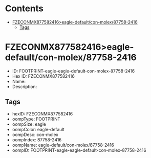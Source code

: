 



Contents
========

* [FZECONMX877582416>eagle-default/con-molex/87758-2416](#fzeconmx877582416eagle-defaultcon-molex87758-2416)
	* [Tags](#tags)

# FZECONMX877582416>eagle-default/con-molex/87758-2416

- ID: FOOTPRINT-eagle-eagle-default-con-molex-87758-2416
- Hex ID: FZECONMX877582416
- Name: 
- Description: 

## Tags

- hexID: FZECONMX877582416
- oompType: FOOTPRINT
- oompSize: eagle
- oompColor: eagle-default
- oompDesc: con-molex
- oompIndex: 87758-2416
- oompName: eagle-default/con-molex/87758-2416
- oompID: FOOTPRINT-eagle-eagle-default-con-molex-87758-2416
